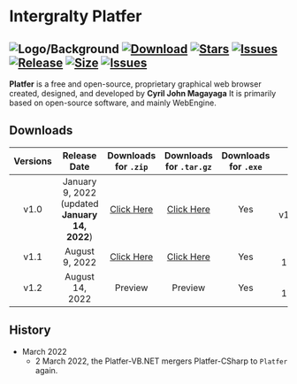 # Intergralty Platfer
![Logo/Background](https://github.com/Platfer/Platfer/blob/main/Platfer.png)
[![Download](https://img.shields.io/github/downloads/Platfer/Platfer/total?style=for-the-badge)](https://github.com/Platfer/Platfer/releases/tag/v1.0.0.0-Platfer) [![Stars](https://img.shields.io/github/stars/Platfer?style=for-the-badge)](https://github.com/Platfer/Platfer) [![Issues](https://img.shields.io/github/issues/Platfer/Platfer?style=for-the-badge)](https://github.com/Platfer/Platfer) [![Release](https://img.shields.io/github/v/release/Platfer/Platfer?style=for-the-badge)](https://github.com/Platfer/Platfer) [![Size](https://img.shields.io/github/languages/code-size/Platfer/Platfer?style=for-the-badge)](https://github.com/Platfer/Platfer) [![Issues](https://img.shields.io/github/release-date/Platfer/Platfer?style=for-the-badge)](https://github.com/Platfer/Platfer#version-of-intergralty-platfer)
-----------------------------------------------------------------------------------------------------------------------------------------------------------------------------------
**Platfer** is a free and open-source, proprietary graphical web browser created, designed, and developed by **Cyril John Magayaga** It is primarily based on open-source software, and mainly WebEngine.

## Downloads
| **Versions** | **Release Date** | **Downloads for `.zip`** | **Downloads for `.tar.gz`** | **Downloads for `.exe`** | **Visual Studio** version | Notes |
|:-:|:-:|:-:|:-:|:-:|:-:|:-:|
| v1.0 | January 9, 2022 (updated **January 14, 2022**) | [Click Here](https://github.com/Platfer/Platfer/archive/refs/tags/v1.0.zip) | [Click Here](https://github.com/Platfer/Platfer/archive/refs/tags/v1.0.tar.gz) | Yes | **(v17.0.2)** v17.0.31919.166 | First **Visual Basic .NET** Application |
| v1.1 | August 9, 2022 | [Click Here](https://github.com/Platfer/Platfer/archive/refs/tags/v1.1.zip) | [Click Here](https://github.com/Platfer/Platfer/archive/refs/tags/v1.1.tar.gz) | Yes | **(v17.2.6)** 17.2.32630.192 | First **C#** Application |
| v1.2 | August 14, 2022 | Preview | Preview | Yes | **(v17.2.6)** 17.2.32630.192 | Redesign of Platfer |

## History
* March 2022
  * 2 March 2022, the Platfer-VB.NET mergers Platfer-CSharp to `Platfer` again.
